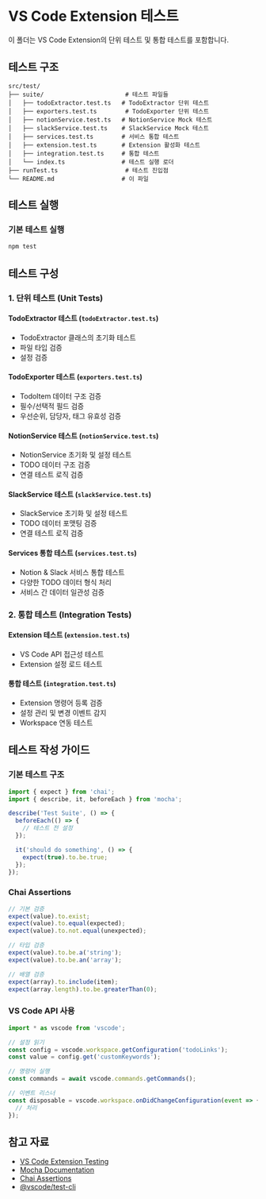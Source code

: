 # VS Code Extension 테스트

이 폴더는 VS Code Extension의 단위 테스트 및 통합 테스트를 포함합니다.

## 테스트 구조

```
src/test/
├── suite/                       # 테스트 파일들
│   ├── todoExtractor.test.ts   # TodoExtractor 단위 테스트
│   ├── exporters.test.ts        # TodoExporter 단위 테스트
│   ├── notionService.test.ts   # NotionService Mock 테스트
│   ├── slackService.test.ts    # SlackService Mock 테스트
│   ├── services.test.ts        # 서비스 통합 테스트
│   ├── extension.test.ts       # Extension 활성화 테스트
│   ├── integration.test.ts     # 통합 테스트
│   └── index.ts                # 테스트 실행 로더
├── runTest.ts                   # 테스트 진입점
└── README.md                   # 이 파일
```

## 테스트 실행

### 기본 테스트 실행
```bash
npm test
```

## 테스트 구성

### 1. 단위 테스트 (Unit Tests)

#### TodoExtractor 테스트 (`todoExtractor.test.ts`)
- TodoExtractor 클래스의 초기화 테스트
- 파일 타입 검증
- 설정 검증

#### TodoExporter 테스트 (`exporters.test.ts`)
- TodoItem 데이터 구조 검증
- 필수/선택적 필드 검증
- 우선순위, 담당자, 태그 유효성 검증

#### NotionService 테스트 (`notionService.test.ts`)
- NotionService 초기화 및 설정 테스트
- TODO 데이터 구조 검증
- 연결 테스트 로직 검증

#### SlackService 테스트 (`slackService.test.ts`)
- SlackService 초기화 및 설정 테스트
- TODO 데이터 포맷팅 검증
- 연결 테스트 로직 검증

#### Services 통합 테스트 (`services.test.ts`)
- Notion & Slack 서비스 통합 테스트
- 다양한 TODO 데이터 형식 처리
- 서비스 간 데이터 일관성 검증

### 2. 통합 테스트 (Integration Tests)

#### Extension 테스트 (`extension.test.ts`)
- VS Code API 접근성 테스트
- Extension 설정 로드 테스트

#### 통합 테스트 (`integration.test.ts`)
- Extension 명령어 등록 검증
- 설정 관리 및 변경 이벤트 감지
- Workspace 연동 테스트

## 테스트 작성 가이드

### 기본 테스트 구조

```typescript
import { expect } from 'chai';
import { describe, it, beforeEach } from 'mocha';

describe('Test Suite', () => {
  beforeEach(() => {
    // 테스트 전 설정
  });

  it('should do something', () => {
    expect(true).to.be.true;
  });
});
```

### Chai Assertions

```typescript
// 기본 검증
expect(value).to.exist;
expect(value).to.equal(expected);
expect(value).to.not.equal(unexpected);

// 타입 검증
expect(value).to.be.a('string');
expect(value).to.be.an('array');

// 배열 검증
expect(array).to.include(item);
expect(array.length).to.be.greaterThan(0);
```

### VS Code API 사용

```typescript
import * as vscode from 'vscode';

// 설정 읽기
const config = vscode.workspace.getConfiguration('todoLinks');
const value = config.get('customKeywords');

// 명령어 실행
const commands = await vscode.commands.getCommands();

// 이벤트 리스너
const disposable = vscode.workspace.onDidChangeConfiguration(event => {
  // 처리
});
```

## 참고 자료

- [VS Code Extension Testing](https://code.visualstudio.com/api/working-with-extensions/testing-extension)
- [Mocha Documentation](https://mochajs.org/)
- [Chai Assertions](https://www.chaijs.com/api/bdd/)
- [@vscode/test-cli](https://github.com/microsoft/vscode-test-cli)

